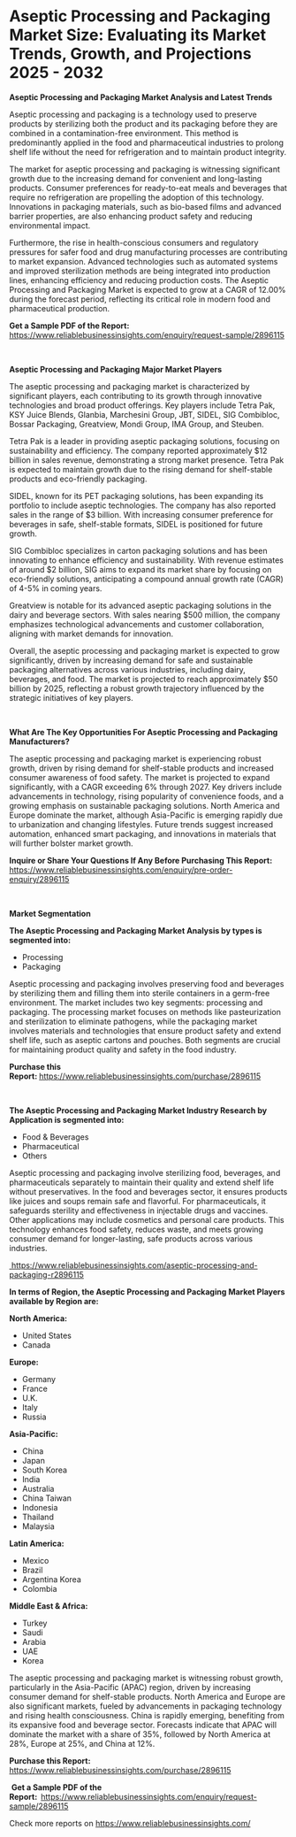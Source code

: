 <p><h1>Aseptic Processing and Packaging Market Size: Evaluating its Market Trends, Growth, and Projections 2025 - 2032</h1></p><p><strong>Aseptic Processing and Packaging Market Analysis and Latest Trends</strong></p>
<p><p>Aseptic processing and packaging is a technology used to preserve products by sterilizing both the product and its packaging before they are combined in a contamination-free environment. This method is predominantly applied in the food and pharmaceutical industries to prolong shelf life without the need for refrigeration and to maintain product integrity. </p><p>The market for aseptic processing and packaging is witnessing significant growth due to the increasing demand for convenient and long-lasting products. Consumer preferences for ready-to-eat meals and beverages that require no refrigeration are propelling the adoption of this technology. Innovations in packaging materials, such as bio-based films and advanced barrier properties, are also enhancing product safety and reducing environmental impact.</p><p>Furthermore, the rise in health-conscious consumers and regulatory pressures for safer food and drug manufacturing processes are contributing to market expansion. Advanced technologies such as automated systems and improved sterilization methods are being integrated into production lines, enhancing efficiency and reducing production costs. The Aseptic Processing and Packaging Market is expected to grow at a CAGR of 12.00% during the forecast period, reflecting its critical role in modern food and pharmaceutical production.</p></p>
<p><strong>Get a Sample PDF of the Report:&nbsp;</strong> <a href="https://www.reliablebusinessinsights.com/enquiry/request-sample/2896115?utm_campaign=2245&utm_medium=2&utm_source=Github&utm_content=ia&utm_term=15032025&utm_id=aseptic-processing-and-packaging">https://www.reliablebusinessinsights.com/enquiry/request-sample/2896115</a></p>
<p>&nbsp;</p>
<p><strong>Aseptic Processing and Packaging Major Market Players</strong></p>
<p><p>The aseptic processing and packaging market is characterized by significant players, each contributing to its growth through innovative technologies and broad product offerings. Key players include Tetra Pak, KSY Juice Blends, Glanbia, Marchesini Group, JBT, SIDEL, SIG Combibloc, Bossar Packaging, Greatview, Mondi Group, IMA Group, and Steuben.</p><p>Tetra Pak is a leader in providing aseptic packaging solutions, focusing on sustainability and efficiency. The company reported approximately $12 billion in sales revenue, demonstrating a strong market presence. Tetra Pak is expected to maintain growth due to the rising demand for shelf-stable products and eco-friendly packaging.</p><p>SIDEL, known for its PET packaging solutions, has been expanding its portfolio to include aseptic technologies. The company has also reported sales in the range of $3 billion. With increasing consumer preference for beverages in safe, shelf-stable formats, SIDEL is positioned for future growth.</p><p>SIG Combibloc specializes in carton packaging solutions and has been innovating to enhance efficiency and sustainability. With revenue estimates of around $2 billion, SIG aims to expand its market share by focusing on eco-friendly solutions, anticipating a compound annual growth rate (CAGR) of 4-5% in coming years.</p><p>Greatview is notable for its advanced aseptic packaging solutions in the dairy and beverage sectors. With sales nearing $500 million, the company emphasizes technological advancements and customer collaboration, aligning with market demands for innovation.</p><p>Overall, the aseptic processing and packaging market is expected to grow significantly, driven by increasing demand for safe and sustainable packaging alternatives across various industries, including dairy, beverages, and food. The market is projected to reach approximately $50 billion by 2025, reflecting a robust growth trajectory influenced by the strategic initiatives of key players.</p></p>
<p>&nbsp;</p>
<p><strong>What Are The Key Opportunities For Aseptic Processing and Packaging Manufacturers?</strong></p>
<p><p>The aseptic processing and packaging market is experiencing robust growth, driven by rising demand for shelf-stable products and increased consumer awareness of food safety. The market is projected to expand significantly, with a CAGR exceeding 6% through 2027. Key drivers include advancements in technology, rising popularity of convenience foods, and a growing emphasis on sustainable packaging solutions. North America and Europe dominate the market, although Asia-Pacific is emerging rapidly due to urbanization and changing lifestyles. Future trends suggest increased automation, enhanced smart packaging, and innovations in materials that will further bolster market growth.</p></p>
<p><strong>Inquire or Share Your Questions If Any Before Purchasing This Report:</strong> <a href="https://www.reliablebusinessinsights.com/enquiry/pre-order-enquiry/2896115?utm_campaign=2245&utm_medium=2&utm_source=Github&utm_content=ia&utm_term=15032025&utm_id=aseptic-processing-and-packaging">https://www.reliablebusinessinsights.com/enquiry/pre-order-enquiry/2896115</a></p>
<p>&nbsp;</p>
<p><strong>Market Segmentation</strong></p>
<p><strong>The Aseptic Processing and Packaging Market Analysis by types is segmented into:</strong></p>
<p><ul><li>Processing</li><li>Packaging</li></ul></p>
<p><p>Aseptic processing and packaging involves preserving food and beverages by sterilizing them and filling them into sterile containers in a germ-free environment. The market includes two key segments: processing and packaging. The processing market focuses on methods like pasteurization and sterilization to eliminate pathogens, while the packaging market involves materials and technologies that ensure product safety and extend shelf life, such as aseptic cartons and pouches. Both segments are crucial for maintaining product quality and safety in the food industry.</p></p>
<p><strong>Purchase this Report:&nbsp;</strong><a href="https://www.reliablebusinessinsights.com/purchase/2896115?utm_campaign=2245&utm_medium=2&utm_source=Github&utm_content=ia&utm_term=15032025&utm_id=aseptic-processing-and-packaging">https://www.reliablebusinessinsights.com/purchase/2896115</a></p>
<p>&nbsp;</p>
<p><strong>The Aseptic Processing and Packaging Market Industry Research by Application is segmented into:</strong></p>
<p><ul><li>Food & Beverages</li><li>Pharmaceutical</li><li>Others</li></ul></p>
<p><p>Aseptic processing and packaging involve sterilizing food, beverages, and pharmaceuticals separately to maintain their quality and extend shelf life without preservatives. In the food and beverages sector, it ensures products like juices and soups remain safe and flavorful. For pharmaceuticals, it safeguards sterility and effectiveness in injectable drugs and vaccines. Other applications may include cosmetics and personal care products. This technology enhances food safety, reduces waste, and meets growing consumer demand for longer-lasting, safe products across various industries.</p></p>
<p><a href="https://www.reliablebusinessinsights.com/aseptic-processing-and-packaging-r2896115?utm_campaign=2245&utm_medium=2&utm_source=Github&utm_content=ia&utm_term=15032025&utm_id=aseptic-processing-and-packaging">&nbsp;https://www.reliablebusinessinsights.com/aseptic-processing-and-packaging-r2896115</a></p>
<p><strong>In terms of Region, the Aseptic Processing and Packaging Market Players available by Region are:</strong></p>
<p>
    <p> <strong> North America: </strong>
        <ul>
            <li>United States</li>
            <li>Canada</li>
        </ul>
        </p> 
    <p> <strong> Europe: </strong>
        <ul>
            <li>Germany</li>
            <li>France</li>
            <li>U.K.</li>
            <li>Italy</li>
            <li>Russia</li>
        </ul>
        </p> 
    <p> <strong> Asia-Pacific: </strong>
        <ul>
            <li>China</li>
            <li>Japan</li>
            <li>South Korea</li>
            <li>India</li>
            <li>Australia</li>
            <li>China Taiwan</li>
            <li>Indonesia</li>
            <li>Thailand</li>
            <li>Malaysia</li>
        </ul>
        </p> 
    <p> <strong> Latin America: </strong>
        <ul>
            <li>Mexico</li>
            <li>Brazil</li>
            <li>Argentina Korea</li>
            <li>Colombia</li>
        </ul>
        </p> 
    <p> <strong> Middle East & Africa: </strong>
        <ul>
            <li>Turkey</li>
            <li>Saudi</li>
            <li>Arabia</li>
            <li>UAE</li>
            <li>Korea</li>
        </ul>
    </p>
    </p>
<p><p>The aseptic processing and packaging market is witnessing robust growth, particularly in the Asia-Pacific (APAC) region, driven by increasing consumer demand for shelf-stable products. North America and Europe are also significant markets, fueled by advancements in packaging technology and rising health consciousness. China is rapidly emerging, benefiting from its expansive food and beverage sector. Forecasts indicate that APAC will dominate the market with a share of 35%, followed by North America at 28%, Europe at 25%, and China at 12%.</p></p>
<p><strong>Purchase this Report: </strong><a href="https://www.reliablebusinessinsights.com/purchase/2896115?utm_campaign=2245&utm_medium=2&utm_source=Github&utm_content=ia&utm_term=15032025&utm_id=aseptic-processing-and-packaging">https://www.reliablebusinessinsights.com/purchase/2896115</a></p>
<p>&nbsp;<strong>Get a Sample PDF of the Report:&nbsp;&nbsp;</strong><a href="https://www.reliablebusinessinsights.com/enquiry/request-sample/2896115?utm_campaign=2245&utm_medium=2&utm_source=Github&utm_content=ia&utm_term=15032025&utm_id=aseptic-processing-and-packaging">https://www.reliablebusinessinsights.com/enquiry/request-sample/2896115</a></p>
<p><strong></strong></p>
<p>Check more reports on <a href="https://www.reliablebusinessinsights.com/?utm_campaign=2245&utm_medium=2&utm_source=Github&utm_content=ia&utm_term=15032025&utm_id=aseptic-processing-and-packaging">https://www.reliablebusinessinsights.com/</a></p>